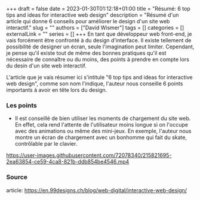 +++ 
draft = false
date = 2023-01-30T01:12:18+01:00
title = "Résumé: 6 top tips and ideas for interactive web design"
description = "Résumé d'un article qui donne 6 conseils pour améliorer le design d'un site web interactif."
slug = ""
authors = ["David Wismer"]
tags = []
categories = []
externalLink = ""
series = []
+++
En tant que développeur web front-end, je vais forcément être confronté à du design d'interface. Il existe tellement de possibilité de designer un écran, seule l'imagination peut limiter. Cependant, je pense qu'il existe tout de même des bonnes pratiques qu'il est nécessaire de connaître ou du moins, des points à prendre en compte lors du desin d'un site web interactif.

L'article que je vais résumer ici s'intitule "6 top tips and ideas for interactive web design", comme son nom l'indique, l'auteur nous conseille 6 points importants à avoir en tête lors du design.

### Les points
- Il est conseillé de bien utiliser les moments de chargement du site web. En effet, cela rend l'attente de l'utilisateur moins longue si on l'occupe avec des animations ou même des mini-jeux. En exemple, l'auteur nous montre un écran de chargement avec un bonhomme qui fait du skate, contrôlable par le clavier.

https://user-images.githubusercontent.com/72078340/215821695-2ea63854-ce59-4ca8-821b-ddb854be4546.mp4



### Source
article: https://en.99designs.ch/blog/web-digital/interactive-web-design/
